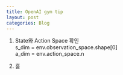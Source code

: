 ```yaml
---
title: OpenAI gym tip
layout: post
categories: Blog
---
```


1. State와 Action Space 확인  
s_dim = env.observation_space.shape[0]  
a_dim = env.action_space.n

2. 흠
